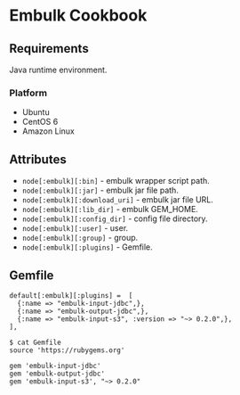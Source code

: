 Embulk Cookbook
==================

Requirements
------------

Java runtime environment.

### Platform

- Ubuntu
- CentOS 6
- Amazon Linux

Attributes
----------

- `node[:embulk][:bin]` - embulk wrapper script path.
- `node[:embulk][:jar]` - embulk jar file path.
- `node[:embulk][:download_uri]` - embulk jar file URL.
- `node[:embulk][:lib_dir]` - embulk GEM_HOME.
- `node[:embulk][:config_dir]` - config file directory.
- `node[:embulk][:user]` - user.
- `node[:embulk][:group]` - group.
- `node[:embulk][:plugins]` - Gemfile.

Gemfile
-------

```
default[:embulk][:plugins] =  [
  {:name => "embulk-input-jdbc",},
  {:name => "embulk-output-jdbc",},
  {:name => "embulk-input-s3", :version => "~> 0.2.0",},
],
```

```
$ cat Gemfile
source 'https://rubygems.org'

gem 'embulk-input-jdbc'
gem 'embulk-output-jdbc'
gem 'embulk-input-s3', "~> 0.2.0"
```
